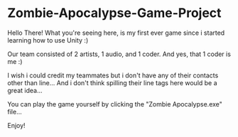 # Zombie-Apocalypse-Game-Project

Hello There!
What you're seeing here, is my first ever game since i started learning how to use Unity :)

Our team consisted of 2 artists, 1 audio, and 1 coder. And yes, that 1 coder is me :)

I wish i could credit my teammates but i don't have any of their contacts other than line...
And i don't think spilling their line tags here would be a great idea...

You can play the game yourself by clicking the "Zombie Apocalypse.exe" file...

Enjoy!
